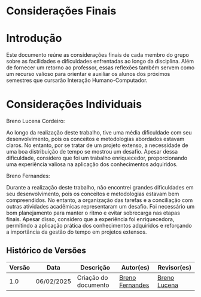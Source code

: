 # Considerações Finais

# Introdução

Este documento reúne as considerações finais de cada membro do grupo sobre as facilidades e dificuldades enfrentadas ao longo da disciplina. Além de fornecer um retorno ao professor, essas reflexões também servem como um recurso valioso para orientar e auxiliar os alunos dos próximos semestres que cursarão Interação Humano-Computador.

# Considerações Individuais

Breno Lucena Cordeiro:

Ao longo da realização deste trabalho, tive uma média dificuldade com seu desenvolvimento, pois os conceitos e metodologias abordados estavam claros. No entanto, por se tratar de um projeto extenso, a necessidade de uma boa distribuição de tempo se mostrou um desafio. Apesar dessa dificuldade, considero que foi um trabalho enriquecedor, proporcionando uma experiência valiosa na aplicação dos conhecimentos adquiridos.

Breno Fernandes:

Durante a realização deste trabalho, não encontrei grandes dificuldades em seu desenvolvimento, pois os conceitos e metodologias estavam bem compreendidos. No entanto, a organização das tarefas e a conciliação com outras atividades acadêmicas representaram um desafio. Foi necessário um bom planejamento para manter o ritmo e evitar sobrecarga nas etapas finais. Apesar disso, considero que a experiência foi enriquecedora, permitindo a aplicação prática dos conhecimentos adquiridos e reforçando a importância da gestão do tempo em projetos extensos.

## Histórico de Versões

| Versão |    Data    |                Descrição                 |                    Autor(es)                     |                 Revisor(es)                  |
| ------ | ---------- | ------------------------------------------- | ------------------------------------------------ | ------------------------------------------- |
| 1.0  | 06/02/2025 | Criação do documento | [Breno Fernandes](https://github.com/Brenofrds) | [Breno Lucena](https://github.com/BrenoLUCO) |




